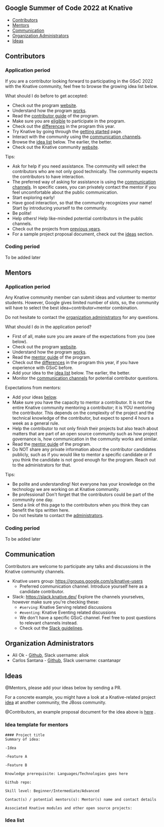 ## Google Summer of Code 2022 at Knative

- [Contributors](#contributors)
- [Mentors](#mentors)
- [Communication](#communication)
- [Organization Administrators](#organization-administrators)
- [Ideas](#ideas)

## Contributors

### Application period

If you are a contributor looking forward to participating in the GSoC 2022 with the Knative community, feel free to
browse the growing idea list below.

What should I do before to get accepted:

* Check out the program [website](https://summerofcode.withgoogle.com/).
* Understand how the program [works](https://summerofcode.withgoogle.com/how-it-works).
* Read the [contributor guide](https://google.github.io/gsocguides/student/) of the program.
* Make sure you are [eligible](https://summerofcode.withgoogle.com/terms/contributor) to participate in the program.
* Check out the [differences](https://opensource.googleblog.com/2021/11/expanding-google-summer-of-code-in-2022.html)
  in the program this year.
* Try Knative by going through the [getting started](https://knative.dev/docs/getting-started/) page.
* Interact with the community using the [communication channels](#communication).
* Browse the [idea list](#idea-list) below. The earlier, the better.
* Check out the Knative community [website](https://knative.dev/docs/community/).

Tips:

* Ask for help if you need assistance. The community will select the contributors who are not only good technically.
  The community expects the contributors to have interaction.
* The preferred way of asking for assistance is using the [communication channels](#communication). In specific cases,
  you can privately contact the mentor if you feel uncomfortable about the public communication.
* Start exploring early!
* Have good interaction, so that the community recognizes your name! Start by introducing yourself to the community.
* Be polite!
* Help others! Help like-minded potential contributors in the public channels.
* Check out the projects from [previous years](https://summerofcode.withgoogle.com/archive).
* For a sample project proposal document, check out the [ideas](#idea-list) section.

### Coding period

To be added later

## Mentors

### Application period

Any Knative community member can submit ideas and volunteer to mentor students. However, Google gives limited number of
slots, so, the community will have to select the best idea+contributor+mentor combination.

Do not hesitate to contact the [organization administrators](#organization-administrators) for any questions.

What should I do in the application period?

* First of all, make sure you are aware of the expectations from you (see below).
* Check out the program [website](https://summerofcode.withgoogle.com/).
* Understand how the program [works](https://summerofcode.withgoogle.com/how-it-works).
* Read the [mentor guide](https://google.github.io/gsocguides/mentor/) of the program.
* Check out the [differences](https://opensource.googleblog.com/2021/11/expanding-google-summer-of-code-in-2022.html)
  in the program this year, if you have experience with GSoC before.
* Add your idea to the [idea list](#idea-list) below. The earlier, the better.
* Monitor the [communication channels](#communication) for potential contributor questions.

Expectations from mentors:

* Add your ideas [below](#idea-list).
* Make sure you have the capacity to mentor a contributor. It is not the entire Knative community mentoring a
  contributor; it is YOU mentoring the contributor. This depends on the complexity of the project and the technical
  knowledge of the contributor, but expect to spend 4 hours a week as a general rule.
* Help the contributor to not only finish their projects but also teach about matters that are part of an open source
  community such as how project governance is, how communication in the community works and similar.
* Read the [mentor guide](https://google.github.io/gsocguides/mentor/) of the program.
* Do NOT share any private information about the contributor candidates publicly, such as if you would like to mentor a
  specific candidate or if you think the candidate is not good enough for the program. Reach out to the administrators for
  that.

Tips:

* Be polite and understanding! Not everyone has your knowledge on the technology we are working on at Knative community.
* Be professional! Don't forget that the contributors could be part of the community one day.
* Send a link of this page to the contributors when you think they can benefit the tips written here.
* Do not hesitate to contact the [administrators](#organization-administrators).

### Coding period

To be added later

## Communication

Contributors are welcome to participate any talks and discussions in the Knative community channels.

* Knative users group: https://groups.google.com/g/knative-users
    * Preferred communication channel. Introduce yourself here as a candidate contributor.
* Slack: https://slack.knative.dev/ Explore the channels yourselves, however make sure you're checking these:
    * `#serving`: Knative Serving related discussions
    * `#eventing`: Knative Eventing related discussions
    * We don't have a specific GSoC channel. Feel free to post questions to relevant channels instead.
    * Check out the [Slack guidelines](https://github.com/knative/community/blob/main/SLACK-GUIDELINES.md).

## Organization Administrators

* Ali Ok - [Github](https://github.com/aliok), Slack username: aliok
* Carlos Santana - [Github](https://github.com/csantanapr), Slack username: csantanapr

## Ideas

@Mentors, please add your ideas below by sending a PR.

For a concrete example, you might have a look at a Knative-related project
[idea](https://docs.jboss.org/display/GSOC/Google+Summer+of+Code+2020+ideas#GoogleSummerofCode2020ideas-Knative-AlternativeKnativeBrokerImplementationbasedonApacheKafka)
at another community, the JBoss community.

@Contributors, an example proposal document for the idea above
is [here](https://docs.jboss.org/download/attachments/81428506/Sample%20GSoC%20proposal%20document.pdf?version=1&modificationDate=1615452853000&api=v2)
.

### Idea template for mentors

```
#### Project title
Summary of idea:

-Idea

-Feature A

-Feature B

Knowledge prerequisite: Languages/Technologies goes here

Github repo:

Skill level: Beginner/Intermediate/Advanced

Contact(s) / potential mentors(s): Mentor(s) name and contact details

Associated Knative modules and other open source projects:
```

### Idea list


